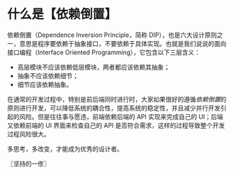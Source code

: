 # 什么是【依赖倒置】
依赖倒置（Dependence Inversion Principle，简称 DIP），也是六大设计原则之一，意思是程序要依赖于抽象接口，不要依赖于具体实现。也就是我们说说的面向接口编程（Interface Oriented Programming），它包含以下三层含义：

* 高层模块不应该依赖低层模块，两者都应该依赖其抽象；
* 抽象不应该依赖细节；
* 细节应该依赖抽象。

在通常的开发过程中，特别是前后端同时进行时，大家如果很好的遵循*依赖倒置*的原则进行开发，可以降低系统的耦合性，提高系统的稳定性，并且减少并行开发引起的风险。但是往往事与愿违，前端依赖后端的 API 实现来完成自己的 UI；后端又依赖前端的 UI 界面来检查自己的 API 是否符合需求，这样的过程导致整个开发过程风险很大。

多思考，多改变，才能成为优秀的设计者。

〖坚持的一俢〗